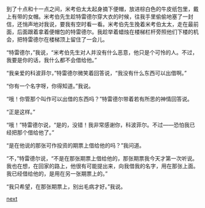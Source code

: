 
到了十点和十一点之间，米考伯太太起身摘下便帽，放进棕白色的牛皮纸包里，戴上有带的女帽。米考伯先生趁特雷德尔穿大衣的时候，往我手里偷偷地塞了一封信，还悄声地对我说，要我有空时看一看。米考伯先生挽着米考伯太太，走在最前面，后面跟着拿着便帽包的特雷德尔。我趁举着蜡烛在楼梯栏杆旁照他们下楼的机会，把特雷德尔在楼梯顶上留住了一会儿。

“特雷德尔，”我说，“米考伯先生对人并没有什么恶意，他只是个可怜的人。不过，我要是你的话，我什么都不会借给他。”

“我亲爱的科波菲尔，”特雷德尔微笑着回答说，“我没有什么东西可以出借啊。”

“你有一个名字呀，你得知道。”我说。

“哦！你管那个叫作可以出借的东西吗？”特雷德尔带着若有所思的神情回答说。

“正是这样。”

“哦！”特雷德尔说，“是的，没错！我非常感谢你，科波菲尔。不过——恐怕我已经把那个借给他了。”

“是在他说的那张可作投资的期票上借给他的吗？”我问道。

“不，”特雷德尔说，“不是在那张期票上借给他的，那张期票我今天才第一次听说。我也在想，在回家的路上，他很有可能提出来，向我借我的名字，用在那张上面。我已经借给他的，是用在另一张期票上的。”

“我只希望，在那张期票上，别出毛病才好。”我说。

[next](page376.md)